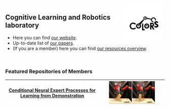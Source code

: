 <img width="25%" align="right" alt="Logo" src="https://github.com/colors-lab/.github/raw/main/LogoColors.svg" />

## Cognitive Learning and Robotics laboratory
- Here you can find [our website](https://colors.cmpe.boun.edu.tr).
- Up-to-date list of [our papers](https://www.cmpe.boun.edu.tr/~emre/publications/).
- (If you are a member) here you can find [our resources overview](https://github.com/colors-lab/Overview/).
<br>

### Featured Repositories of Members

| [Conditional Neural Expert Processes for Learning from Demonstration](https://github.com/yildirimyigit/cnep) | <img width="75%" src="https://github.com/colors-lab/.github/raw/main/img/cnep_comp.png" alt="CNEP"> |
| ------------------------------------------------------------------------------------------------------- | ---------------------------------------------------------------------------------- |


